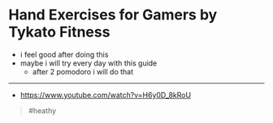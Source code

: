 # Hand Exercises for Gamers by Tykato Fitness

- i feel good after doing this
- maybe i will try every day with this guide
  * after 2 pomodoro i will do that

---
- https://www.youtube.com/watch?v=H6y0D_8kRoU
> #heathy
